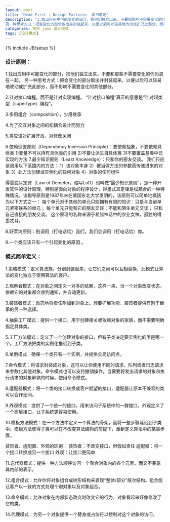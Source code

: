 ```yaml
---
layout: post
title: "Head First : Design Patterns  读书笔记"
description: "1.找出应用中可能变化的部分，把他们独立出来，不要和那些不需要变化的代码混在一起。
另一种思考方式：把会变化的部分取出并封装起来，以便以后可以轻易地改动或扩充此部分，而不影响不需要变化的其他部分。"
categories: 技术 java 设计模式
tags: [设计模式]
---
```

{% include JB/setup %}


### 设计原则：   

1.找出应用中可能变化的部分，把他们独立出来，不要和那些不需要变化的代码混在一起。
另一种思考方式：把会变化的部分取出并封装起来，以便以后可以轻易地改动或扩充此部分，而不影响不需要变化的其他部分。

2.针对接口编程，而不是针对实现编程。
“针对接口编程”真正的意思是“针对超类型（supertype）编程”。

3.多用组合（composition），少用继承

4.为了交互对象之间的松耦合设计而努力

5.类应该对扩展开放，对修改关闭

6.依赖倒置原则（Dependency Inversion Principle）：要依赖抽象，不要依赖具体类
	1)变量不可以持有具体类的引用
	2)不要让派生自具体类
	3)不要覆盖基类中已实现的方法
7.最少知识原则（Least Knowledge）：只和你的密友交谈。
	我们只应该调用以下范围内的方法：
	1）该对象本身
	2）被当做方法的参数而传递进来的对象
	3）此方法创建或实例化的任何对象
	4）对象的任何组件   
	
得墨忒耳定律（Law of Demeter，缩写LoD）也叫做“最少知识原则”，是一种开发软件的设计原理，特别是面向对象的程序设计，得墨忒耳定律是松耦合的一种特殊情况。该指导原则是1987年末在美国东北大学发明的，该原则可以简单地概括为以下方式之一：
每个单元对于其他的单元只能拥有有限的知识：只是与当前单元紧密联系的单元；
每个单元只能和它的朋友交谈：不能和陌生单元交谈；
只和自己直接的朋友交谈。
这个原理的名称来源于希腊神话中的农业女神，孤独的得墨忒耳。

8.好莱坞原则：别调用（打电话给）我们，我们会调用（打电话给）你。

9.一个类应该只有一个引起变化的原因 。


### 模式简单定义：   

1.策略模式：定义算法族，分别封装起来，让它们之间可以互相替换，此模式让算法的变化独立于使用算法的客户。

2.观察者模式：在对象之间定义一对多的依赖，这样一来，当一个对象改变状态，依赖它的对象都会收到通知，并自动更新。

3.装饰者模式：动态地将责任附加到对象上。想要扩展功能，装饰者提供有别于继承的另一种选择。

4.抽象工厂模式：提供一个接口，用于创建相关或依赖对象的家族，而不需要明确指定具体类。

5.工厂方法模式：定义了一个创建对象的接口，但有子类决定要实例化的类是哪一个。工厂方法把类的实例化推迟到子类。

6.单例模式：确保一个类只有一个实例，并提供全局访问点。

7.命令模式：将请求封装成对象，这可以让你使用不同的请求、队列或者日志请求来参数化其他对象。命令模式也可以支持撤销操作。当需要将发出请求的对象和执行请求的对象解耦的时候，使用命令模式。

8.适配器模式：将一个类的接口转换成客户期望的接口，适配器让原本不兼容的类可以合作无间。

9.外观模式：提供了一个统一的接口，用来访问子系统中的一群接口。外观定义了一个高层接口，让子系统更容易使用。

10.模板方法模式：在一个方法中定义一个算法的骨架，而将一些步骤延迟到子类中。模板方法使得子类可以在不改变算法结构的前提下，重新定义算法中的某些步骤。

装饰者、适配器、外观的区别：
装饰者：不改变接口，但假如责任
适配器：将一个接口转换成另一个接口
外观：让接口更简单

11.迭代器模式：提供一种方法顺序访问一个聚合对象内的各个元素，而又不暴露其内部的表示。

12.组合模式：允许你将对象组合成树形结构来表现“整体/部分”层次结构。组合能让客户以一致的方式处理个别对象以及对象组合。

13.命令模式：允许对象在内部状态改变时改变它的行为，对象看起来好像修改了它的类。

14.代理模式：为另一个对象提供一个替身或占位符以控制对这个对象的访问。
